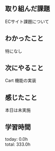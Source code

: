## 取り組んだ課題
ECサイト課題について   
## わかったこと
 特になし
## 次にやること
 Cart 機能の実装
## 感じたこと
 本日は未実施
## 学習時間
today: 0.0h   
total: 333.0h